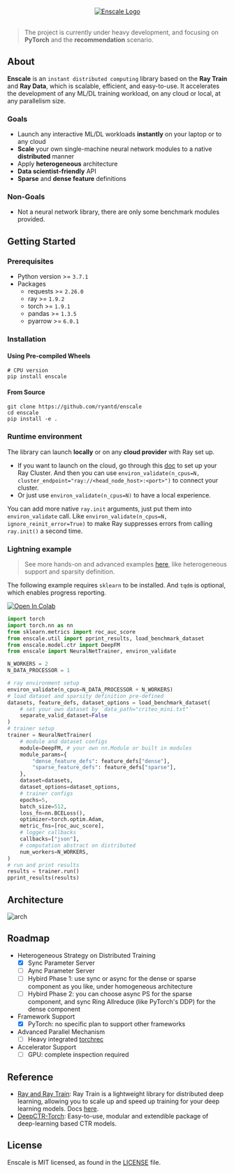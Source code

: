 <br />
<div align="center">
  <a href="https://github.com/ryantd/enscale">
    <img src="docs/images/logo.png" alt="Enscale Logo">
  </a>
</div>
<br />

> The project is currently under heavy development, and focusing on **PyTorch** and the **recommendation** scenario.

## About
**Enscale** is an `instant distributed computing` library based on the **Ray Train** and **Ray Data**, which is scalable, efficient, and easy-to-use. It accelerates the development of any ML/DL training workload, on any cloud or local, at any parallelism size.

### Goals
- Launch any interactive ML/DL workloads **instantly** on your laptop or to any cloud
- **Scale** your own single-machine neural network modules to a native **distributed** manner
- Apply **heterogeneous** architecture
- **Data scientist-friendly** API
- **Sparse** and **dense feature** definitions

### Non-Goals
- Not a neural network library, there are only some benchmark modules provided.

## Getting Started
### Prerequisites
- Python version >= `3.7.1`
- Packages
  - requests >= `2.26.0`
  - ray >= `1.9.2`
  - torch >= `1.9.1`
  - pandas >= `1.3.5`
  - pyarrow >= `6.0.1`

### Installation

#### Using Pre-compiled Wheels
```shell
# CPU version
pip install enscale
```

#### From Source
```shell
git clone https://github.com/ryantd/enscale
cd enscale
pip install -e .
```

### Runtime environment

The library can launch **locally** or on any **cloud provider** with Ray set up.

- If you want to launch on the cloud, go through this [doc](https://docs.ray.io/en/latest/cluster/cloud.html#launching-cloud-clusters) to set up your Ray Cluster. And then you can use `environ_validate(n_cpus=N, cluster_endpoint="ray://<head_node_host>:<port>")` to connect your cluster.
- Or just use `environ_validate(n_cpus=N)` to have a local experience.

You can add more native `ray.init` arguments, just put them into `environ_validate` call. Like `environ_validate(n_cpus=N, ignore_reinit_error=True)` to make Ray suppresses errors from calling `ray.init()` a second time.

### Lightning example

> See more hands-on and advanced examples [here](examples/readme.md), like heterogeneous support and sparsity definition.

The following example requires `sklearn` to be installed. And `tqdm` is optional, which enables progress reporting.

[![Open In Colab](https://colab.research.google.com/assets/colab-badge.svg)](https://colab.research.google.com/drive/1mtDacq6Yty4k5tz_6iVA-lk83YnD46S3?usp=sharing)

```python
import torch
import torch.nn as nn
from sklearn.metrics import roc_auc_score
from enscale.util import pprint_results, load_benchmark_dataset
from enscale.model.ctr import DeepFM
from enscale import NeuralNetTrainer, environ_validate

N_WORKERS = 2
N_DATA_PROCESSOR = 1

# ray environment setup
environ_validate(n_cpus=N_DATA_PROCESSOR + N_WORKERS)
# load dataset and sparsity definition pre-defined
datasets, feature_defs, dataset_options = load_benchmark_dataset(
    # set your own dataset by `data_path="criteo_mini.txt"`
    separate_valid_dataset=False
)
# trainer setup
trainer = NeuralNetTrainer(
    # module and dataset configs
    module=DeepFM, # your own nn.Module or built in modules
    module_params={
        "dense_feature_defs": feature_defs["dense"],
        "sparse_feature_defs": feature_defs["sparse"],
    },
    dataset=datasets,
    dataset_options=dataset_options,
    # trainer configs
    epochs=5,
    batch_size=512,
    loss_fn=nn.BCELoss(),
    optimizer=torch.optim.Adam,
    metric_fns=[roc_auc_score],
    # logger callbacks
    callbacks=["json"],
    # computation abstract on distributed
    num_workers=N_WORKERS,
)
# run and print results
results = trainer.run()
pprint_results(results)
```

## Architecture

![arch](docs/images/arch.png)

## Roadmap

- Heterogeneous Strategy on Distributed Training
  - [x] Sync Parameter Server
  - [ ] Aync Parameter Server
  - [ ] Hybird Phase 1: use sync or async for the dense or sparse component as you like, under homogeneous architecture
  - [ ] Hybird Phase 2: you can choose async PS for the sparse component, and sync Ring Allreduce (like PyTorch's DDP) for the dense component
- Framework Support
  - [x] PyTorch: no specific plan to support other frameworks
- Advanced Parallel Mechanism
  - [ ] Heavy integrated [torchrec](https://github.com/pytorch/torchrec)
- Accelerator Support
  - [ ] GPU: complete inspection required

## Reference
- [Ray and Ray Train](https://github.com/ray-project/ray): Ray Train is a lightweight library for distributed deep learning, allowing you to scale up and speed up training for your deep learning models. Docs [here](https://docs.ray.io/en/master/train/train.html).
- [DeepCTR-Torch](https://github.com/shenweichen/DeepCTR-Torch): Easy-to-use, modular and extendible package of deep-learning based CTR models.

## License
Enscale is MIT licensed, as found in the [LICENSE](LICENSE) file.
